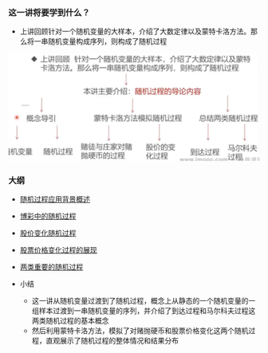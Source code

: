 ### 这一讲将要学到什么？

* 上讲回顾针对一个随机变量的大样本，介绍了大数定律以及蒙特卡洛方法。那么将一串随机变量构成序列，则构成了随机过程

![image-20230406230739435](readme.assets/image-20230406230739435.png)

### 大纲

* [随机过程应用背景概述](随机过程应用背景概述.md)
* [博彩中的随机过程](博彩中的随机过程.md)
* [股价变化随机过程](股价变化随机过程.md)
* [股票价格变化过程的展现](股票价格变化过程的展现.md)
* [两类重要的随机过程](两类重要的随机过程.md)

* 小结
  * 这一讲从随机变量过渡到了随机过程，概念上从静态的一个随机变量的一组样本过渡到一串随机变量的序列，并介绍了到达过程和马尔科夫过程这两类随机过程的基本概念
  * 然后利用蒙特卡洛方法，模拟了对赌抛硬币和股票价格变化这两个随机过程，直观展示了随机过程的整体情况和结果分布